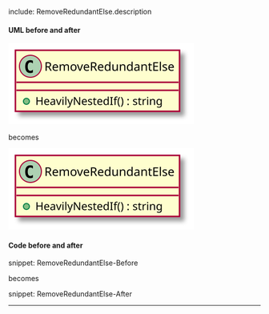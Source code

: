 

include: RemoveRedundantElse.description

#### UML before and after

![RemoveRedundantElse - Before](uml/Before/IfStatements/RemoveRedundantElse.svg?raw=true)

becomes

![RemoveRedundantElse - After](uml/After/IfStatements/RemoveRedundantElse.svg?raw=true)

#### Code before and after

snippet: RemoveRedundantElse-Before

becomes

snippet: RemoveRedundantElse-After

-----

